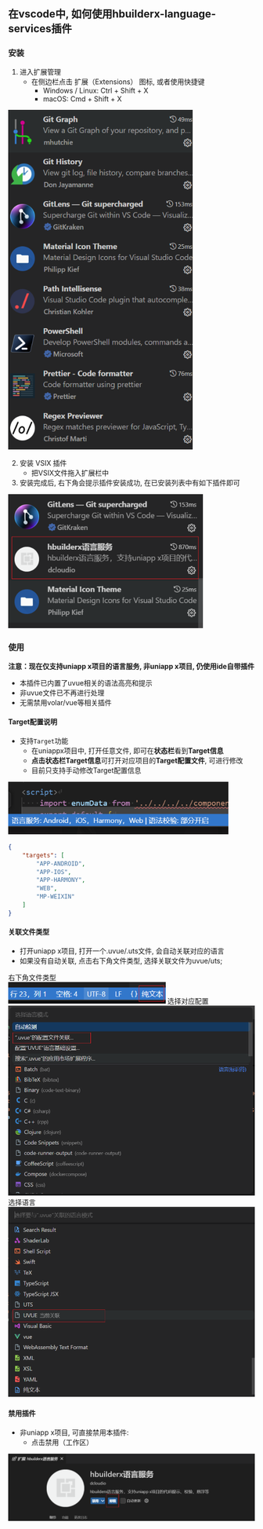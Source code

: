 ## 在vscode中, 如何使用hbuilderx-language-services插件


### 安装
1. 进入扩展管理
    * 在侧边栏点击 扩展（Extensions） 图标, 或者使用快捷键
        * Windows / Linux: Ctrl + Shift + X
        * macOS: Cmd + Shift + X  

<img src="/static/snapshots/tutorial/language/vscodeUseHxLs/1.png" style="zoom:80%" />

2. 安装 VSIX 插件
    * 把VSIX文件拖入扩展栏中
3. 安装完成后, 右下角会提示插件安装成功, 在已安装列表中有如下插件即可  

<img src="/static/snapshots/tutorial/language/vscodeUseHxLs/2.png" style="zoom:80%" />


### 使用
**注意：现在仅支持uniapp x项目的语言服务, 非uniapp x项目, 仍使用ide自带插件**
* 本插件已内置了uvue相关的语法高亮和提示
* 非uvue文件已不再进行处理
* 无需禁用volar/vue等相关插件


#### Target配置说明
* 支持`Target`功能
    * 在uniappx项目中, 打开任意文件, 即可在**状态栏**看到**Target信息**
    * **点击状态栏Target信息**可打开对应项目的**Target配置文件**, 可进行修改
    * 目前只支持手动修改Target配置信息  

<img src="/static/snapshots/tutorial/language/vscodeUseHxLs/3.png" style="zoom:80%" />

```json
{
    "targets": [
        "APP-ANDROID",
        "APP-IOS",
        "APP-HARMONY",
        "WEB",
        "MP-WEIXIN"
    ]
}
```

#### 关联文件类型
* 打开uniapp x项目, 打开一个.uvue/.uts文件, 会自动关联对应的语言
* 如果没有自动关联, 点击右下角文件类型, 选择关联文件为uvue/uts;  

右下角文件类型  
<img src="/static/snapshots/tutorial/language/vscodeUseHxLs/4.png" style="zoom:80%" />
选择对应配置  
<img src="/static/snapshots/tutorial/language/vscodeUseHxLs/5.png" style="zoom:80%" />
选择语言  
<img src="/static/snapshots/tutorial/language/vscodeUseHxLs/6.png" style="zoom:80%" />

#### 禁用插件
* 非uniapp x项目, 可直接禁用本插件:
    * 点击禁用（工作区）  

<img src="/static/snapshots/tutorial/language/vscodeUseHxLs/7.png" style="zoom:80%" />
